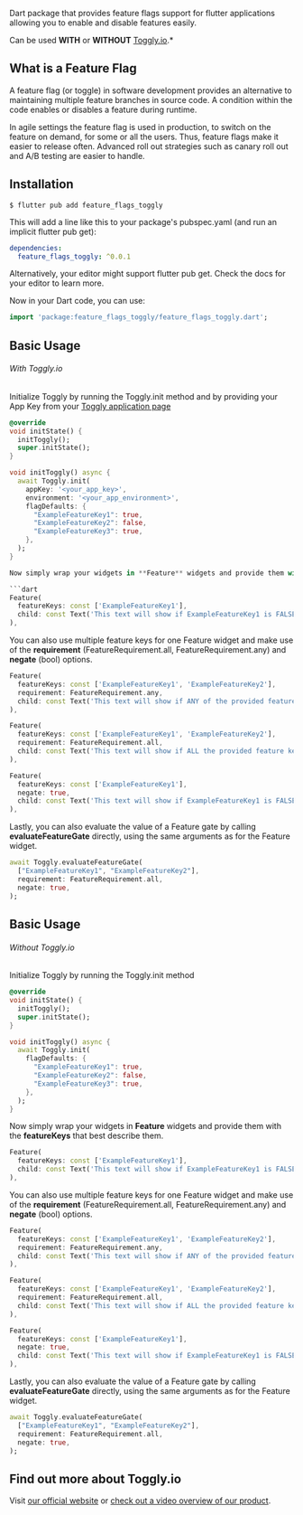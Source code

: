 Dart package that provides feature flags support for flutter applications allowing you to enable and disable features easily.

Can be used **WITH** or **WITHOUT** [Toggly.io](https://toggly.io).*

## What is a Feature Flag

A feature flag (or toggle) in software development provides an alternative to maintaining multiple feature branches in source code. A condition within the code enables or disables a feature during runtime.

In agile settings the feature flag is used in production, to switch on the feature on demand, for some or all the users. Thus, feature flags make it easier to release often. Advanced roll out strategies such as canary roll out and A/B testing are easier to handle.

## Installation

```
$ flutter pub add feature_flags_toggly
```

This will add a line like this to your package's pubspec.yaml (and run an implicit flutter pub get):

```yaml
dependencies:
  feature_flags_toggly: ^0.0.1
```

Alternatively, your editor might support flutter pub get. Check the docs for your editor to learn more.

Now in your Dart code, you can use:

```dart
import 'package:feature_flags_toggly/feature_flags_toggly.dart';
```

## Basic Usage
###### With Toggly.io

Initialize Toggly by running the Toggly.init method and by providing your App Key from your [Toggly application page](https://app.toggly.io)

```dart
@override
void initState() {
  initToggly();
  super.initState();
}

void initToggly() async {
  await Toggly.init(
    appKey: '<your_app_key>',
    environment: '<your_app_environment>',
    flagDefaults: {
      "ExampleFeatureKey1": true,
      "ExampleFeatureKey2": false,
      "ExampleFeatureKey3": true,
    },
  );
}

Now simply wrap your widgets in **Feature** widgets and provide them with the **featureKeys** that best describe them.

```dart
Feature(
  featureKeys: const ['ExampleFeatureKey1'],
  child: const Text('This text will show if ExampleFeatureKey1 is FALSE'),
),
```

You can also use multiple feature keys for one Feature widget and make use of the **requirement** (FeatureRequirement.all, FeatureRequirement.any) and **negate** (bool) options.

```dart
Feature(
  featureKeys: const ['ExampleFeatureKey1', 'ExampleFeatureKey2'],
  requirement: FeatureRequirement.any,
  child: const Text('This text will show if ANY of the provided feature keys are TRUE'),
),
```

```dart
Feature(
  featureKeys: const ['ExampleFeatureKey1', 'ExampleFeatureKey2'],
  requirement: FeatureRequirement.all,
  child: const Text('This text will show if ALL the provided feature keys are TRUE'),
),
```

```dart
Feature(
  featureKeys: const ['ExampleFeatureKey1'],
  negate: true,
  child: const Text('This text will show if ExampleFeatureKey1 is FALSE'),
),
```

Lastly, you can also evaluate the value of a Feature gate by calling **evaluateFeatureGate** directly, using the same arguments as for the Feature widget.

```dart
await Toggly.evaluateFeatureGate(
  ["ExampleFeatureKey1", "ExampleFeatureKey2"],
  requirement: FeatureRequirement.all,
  negate: true,
);
```

## Basic Usage
###### Without Toggly.io

Initialize Toggly by running the Toggly.init method

```dart
@override
void initState() {
  initToggly();
  super.initState();
}

void initToggly() async {
  await Toggly.init(
    flagDefaults: {
      "ExampleFeatureKey1": true,
      "ExampleFeatureKey2": false,
      "ExampleFeatureKey3": true,
    },
  );
}
```

Now simply wrap your widgets in **Feature** widgets and provide them with the **featureKeys** that best describe them.

```dart
Feature(
  featureKeys: const ['ExampleFeatureKey1'],
  child: const Text('This text will show if ExampleFeatureKey1 is FALSE'),
),
```

You can also use multiple feature keys for one Feature widget and make use of the **requirement** (FeatureRequirement.all, FeatureRequirement.any) and **negate** (bool) options.

```dart
Feature(
  featureKeys: const ['ExampleFeatureKey1', 'ExampleFeatureKey2'],
  requirement: FeatureRequirement.any,
  child: const Text('This text will show if ANY of the provided feature keys are TRUE'),
),
```

```dart
Feature(
  featureKeys: const ['ExampleFeatureKey1', 'ExampleFeatureKey2'],
  requirement: FeatureRequirement.all,
  child: const Text('This text will show if ALL the provided feature keys are TRUE'),
),
```

```dart
Feature(
  featureKeys: const ['ExampleFeatureKey1'],
  negate: true,
  child: const Text('This text will show if ExampleFeatureKey1 is FALSE'),
),
```

Lastly, you can also evaluate the value of a Feature gate by calling **evaluateFeatureGate** directly, using the same arguments as for the Feature widget.

```dart
await Toggly.evaluateFeatureGate(
  ["ExampleFeatureKey1", "ExampleFeatureKey2"],
  requirement: FeatureRequirement.all,
  negate: true,
);
```

## Find out more about Toggly.io

Visit [our official website](https://toggly.io) or [check out a video overview of our product](https://docs.toggly.io/).
